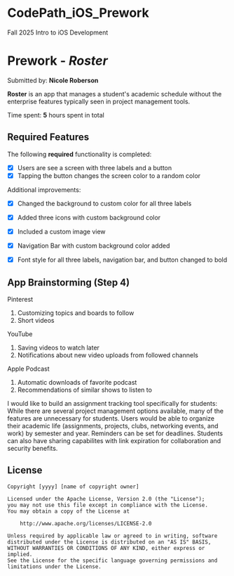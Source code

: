# CodePath_iOS_Prework
Fall 2025 Intro to iOS Development


# Prework - *Roster*

Submitted by: **Nicole Roberson**

**Roster** is an app that manages a student's academic schedule without the enterprise features typically seen in project management tools.

Time spent: **5** hours spent in total

## Required Features

The following **required** functionality is completed:

- [x] Users are see a screen with three labels and a button
- [x] Tapping the button changes the screen color to a random color

Additional improvements:
- [x] Changed the background  to custom color for all three labels
- [x] Added three icons with custom background color
- [x] Included a custom image view
- [x] Navigation Bar with custom background color added
- [x] Font style for all three labels, navigation bar, and button changed to bold
 

## App Brainstorming (Step 4)

Pinterest
1. Customizing topics and boards to follow
2. Short videos

YouTube
1. Saving videos to watch later
2. Notifications about new video uploads from followed channels

Apple Podcast
1. Automatic downloads of favorite podcast
2. Recommendations of similar shows to listen to

I would like to build an assignment tracking tool specifically for students: While there are several project management options available, many of the features are unnecessary for students. Users would be able to organize their academic life (assignments, projects, clubs, networking events, and work) by semester and year. Reminders can be set for deadlines. Students can also have sharing capabilites with link expiration for collaboration and security benefits.

## License

    Copyright [yyyy] [name of copyright owner]

    Licensed under the Apache License, Version 2.0 (the "License");
    you may not use this file except in compliance with the License.
    You may obtain a copy of the License at

        http://www.apache.org/licenses/LICENSE-2.0

    Unless required by applicable law or agreed to in writing, software
    distributed under the License is distributed on an "AS IS" BASIS,
    WITHOUT WARRANTIES OR CONDITIONS OF ANY KIND, either express or implied.
    See the License for the specific language governing permissions and
    limitations under the License.

